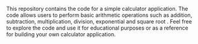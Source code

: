 This repository contains the code for a simple calculator application. The code allows users to perform basic arithmetic operations such as addition, subtraction, multiplication, division, exponential and square root . Feel free to explore the code and use it for educational purposes or as a reference for building your own calculator application.
